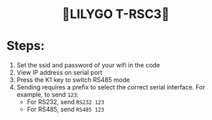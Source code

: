<h1 align = "center">🌟LILYGO T-RSC3🌟</h1>

# Steps:
1. Set the ssid and password of your wifi in the code
2. View IP address on serial port
3. Press the K1 key to switch RS485 mode
4. Sending requires a prefix to select the correct serial interface. For example, to send `123`:
   * For RS232, send `RS232 123`
   * For RS485, send `RS485 123`